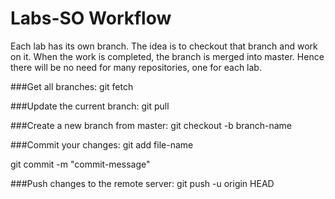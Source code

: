 # Labs-SO Workflow

Each lab has its own branch. The idea is to checkout that branch and work on it. When the work is completed, the branch is merged into master. Hence there will be no need for many repositories, one for each lab.

###Get all branches:
git fetch

###Update the current branch:
git pull

###Create a new branch from master:
git checkout -b branch-name

###Commit your changes:
git add file-name

git commit -m "commit-message"

###Push changes to the remote server:
git push -u origin HEAD
